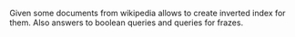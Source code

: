 Given some documents from wikipedia allows to create inverted index for them. Also answers to boolean queries and queries for frazes.